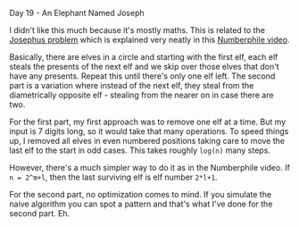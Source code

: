 Day 19 - An Elephant Named Joseph

I didn't like this much because it's mostly maths. This is related to the [Josephus problem](https://en.wikipedia.org/wiki/Josephus_problem) which is explained very neatly in this [Numberphile video](https://youtu.be/uCsD3ZGzMgE?si=MayTI23QGLw6R8cP).

Basically, there are elves in a circle and starting with the first elf, each elf steals the presents of the next elf and we skip over those elves that don't have any presents. Repeat this until there's only one elf left. The second part is a variation where instead of the next elf, they steal from the diametrically opposite elf - stealing from the nearer on in case there are two.

For the first part, my first approach was to remove one elf at a time. But my input is 7 digits long, so it would take that many operations. To speed things up, I removed all elves in even numbered positions taking care to move the last elf to the start in odd cases. This takes roughly `log(n)` many steps.

However, there's a much simpler way to do it as in the Numberphile video. If `n = 2^m+l`, then the last surviving elf is elf number `2*l+1`.

For the second part, no optimization comes to mind. If you simulate the naive algorithm you can spot a pattern and that's what I've done for the second part. Eh.